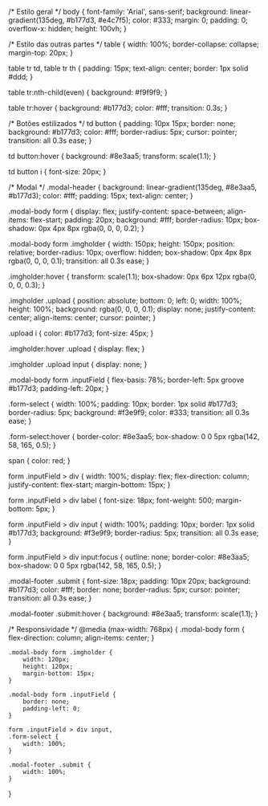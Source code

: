 /* Estilo geral */
body {
    font-family: 'Arial', sans-serif;
    background: linear-gradient(135deg, #b177d3, #e4c7f5);
    color: #333;
    margin: 0;
    padding: 0;
    overflow-x: hidden;
    height: 100vh;
}

/* Estilo das outras partes */
table {
    width: 100%;
    border-collapse: collapse;
    margin-top: 20px;
}

table tr td,
table tr th {
    padding: 15px;
    text-align: center;
    border: 1px solid #ddd;
}

table tr:nth-child(even) {
    background: #f9f9f9;
}

table tr:hover {
    background: #b177d3;
    color: #fff;
    transition: 0.3s;
}

/* Botões estilizados */
td button {
    padding: 10px 15px;
    border: none;
    background: #b177d3;
    color: #fff;
    border-radius: 5px;
    cursor: pointer;
    transition: all 0.3s ease;
}

td button:hover {
    background: #8e3aa5;
    transform: scale(1.1);
}

td button i {
    font-size: 20px;
}

/* Modal */
.modal-header {
    background: linear-gradient(135deg, #8e3aa5, #b177d3);
    color: #fff;
    padding: 15px;
    text-align: center;
}

.modal-body form {
    display: flex;
    justify-content: space-between;
    align-items: flex-start;
    padding: 20px;
    background: #fff;
    border-radius: 10px;
    box-shadow: 0px 4px 8px rgba(0, 0, 0, 0.2);
}

.modal-body form .imgholder {
    width: 150px;
    height: 150px;
    position: relative;
    border-radius: 10px;
    overflow: hidden;
    box-shadow: 0px 4px 8px rgba(0, 0, 0, 0.1);
    transition: all 0.3s ease;
}

.imgholder:hover {
    transform: scale(1.1);
    box-shadow: 0px 6px 12px rgba(0, 0, 0, 0.3);
}

.imgholder .upload {
    position: absolute;
    bottom: 0;
    left: 0;
    width: 100%;
    height: 100%;
    background: rgba(0, 0, 0, 0.1);
    display: none;
    justify-content: center;
    align-items: center;
    cursor: pointer;
}

.upload i {
    color: #b177d3;
    font-size: 45px;
}

.imgholder:hover .upload {
    display: flex;
}

.imgholder .upload input {
    display: none;
}

.modal-body form .inputField {
    flex-basis: 78%;
    border-left: 5px groove #b177d3;
    padding-left: 20px;
}

.form-select {
    width: 100%;
    padding: 10px;
    border: 1px solid #b177d3;
    border-radius: 5px;
    background: #f3e9f9;
    color: #333;
    transition: all 0.3s ease;
}

.form-select:hover {
    border-color: #8e3aa5;
    box-shadow: 0 0 5px rgba(142, 58, 165, 0.5);
}

span {
    color: red;
}

form .inputField > div {
    width: 100%;
    display: flex;
    flex-direction: column;
    justify-content: flex-start;
    margin-bottom: 15px;
}

form .inputField > div label {
    font-size: 18px;
    font-weight: 500;
    margin-bottom: 5px;
}

form .inputField > div input {
    width: 100%;
    padding: 10px;
    border: 1px solid #b177d3;
    background: #f3e9f9;
    border-radius: 5px;
    transition: all 0.3s ease;
}

form .inputField > div input:focus {
    outline: none;
    border-color: #8e3aa5;
    box-shadow: 0 0 5px rgba(142, 58, 165, 0.5);
}

.modal-footer .submit {
    font-size: 18px;
    padding: 10px 20px;
    background: #b177d3;
    color: #fff;
    border: none;
    border-radius: 5px;
    cursor: pointer;
    transition: all 0.3s ease;
}

.modal-footer .submit:hover {
    background: #8e3aa5;
    transform: scale(1.1);
}

/* Responsividade */
@media (max-width: 768px) {
    .modal-body form {
        flex-direction: column;
        align-items: center;
    }

    .modal-body form .imgholder {
        width: 120px;
        height: 120px;
        margin-bottom: 15px;
    }

    .modal-body form .inputField {
        border: none;
        padding-left: 0;
    }

    form .inputField > div input,
    .form-select {
        width: 100%;
    }

    .modal-footer .submit {
        width: 100%;
    }
}
